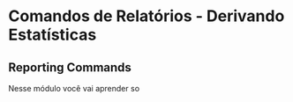 # Comandos de Relatórios - Derivando Estatísticas 

## Reporting Commands

Nesse módulo você vai aprender so
<!--stackedit_data:
eyJoaXN0b3J5IjpbMjUyMzQ2NzE4LDcwOTk5NTc1N119
-->